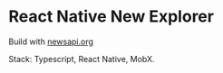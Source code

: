 # React Native New Explorer 
Build with [newsapi.org](https://newsapi.org)


Stack: Typescript, React Native, MobX.
